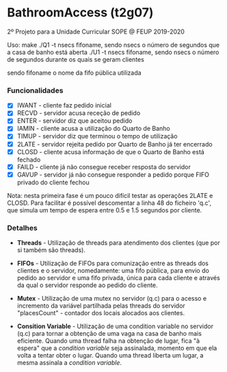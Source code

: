 # BathroomAccess (t2g07)
2º Projeto para a Unidade Curricular SOPE @ FEUP 2019-2020

Uso:
make
./Q1 -t nsecs fifoname, sendo nsecs o número de segundos que a casa de banho está aberta
./U1 -t nsecs fifoname, sendo nsecs o número de segundos durante os quais se geram clientes

sendo fifoname o nome da fifo pública utilizada 


### Funcionalidades
- [x] IWANT - cliente faz pedido inicial
- [x] RECVD - servidor acusa receção de pedido
- [x] ENTER - servidor diz que aceitou pedido
- [x] IAMIN - cliente acusa a utilização do Quarto de Banho
- [x] TIMUP - servidor diz que terminou o tempo de utilização
- [x] 2LATE - servidor rejeita pedido por Quarto de Banho já ter encerrado
- [x] CLOSD - cliente acusa informação de que o Quarto de Banho está fechado
- [x] FAILD - cliente já não consegue receber resposta do servidor
- [x] GAVUP - servidor já não consegue responder a pedido porque FIFO privado do cliente fechou

Nota: nesta primeira fase é um pouco difícil testar as operações 2LATE e CLOSD. Para facilitar é possível descomentar a linha 48 do ficheiro 'q.c', que simula um tempo de espera entre 0.5 e 1.5 segundos por cliente.


### Detalhes
- **Threads** - Utilização de threads para atendimento dos clientes (que por si também são threads).

- **FIFOs** - Utilização de FIFOs para comunização entre as threads dos clientes e o servidor, nomedamente: uma fifo pública, para envio do pedido ao servidor e uma fifo privada, única para cada cliente e através da qual o servidor responde ao pedido do cliente.

- **Mutex** - Utilização de uma mutex no servidor (q.c) para o acesso e incremento da variável partilhada pelas threads do servidor "placesCount" - contador dos locais alocados aos clientes.

- **Consition Variable** - Utilização de uma condition variable no servidor (q.c) para tornar a obtenção de uma vaga na casa de banho mais eficiente. Quando uma thread falha na obtenção de lugar, fica "à espera" que a *condition variable* seja assinalada, momento em que ela volta a tentar obter o lugar. Quando uma thread liberta um lugar, a mesma assinala a *condition variable*.
